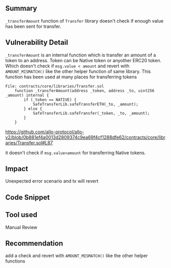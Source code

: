 ## Summary
`_transferAmount` function of `Transfer` library doesn't check if enough value has been sent for transfer.

## Vulnerability Detail
`_transferAmount` is an internal function which is transfer an amount of a token to an address. Token can be Native token or anyother ERC20 token. Which doesn't check if `msg.value < amount` and revert with `AMOUNT_MISMATCH()` like the other helper function of same library. This function has been used at many places for transferring tokens
```solidity
File: contracts/core/libraries/Transfer.sol
    function _transferAmount(address _token, address _to, uint256 _amount) internal {
        if (_token == NATIVE) {
            SafeTransferLib.safeTransferETH(_to, _amount);
        } else {
            SafeTransferLib.safeTransfer(_token, _to, _amount);
        }
    }
```
https://github.com/allo-protocol/allo-v2/blob/0b881ef4a0013d2809374c9ea69f4cf1288dfe62/contracts/core/libraries/Transfer.sol#L87

it doesn't check if `msg.value<amount` for transferring Native tokens.

## Impact
Unexpected error scenario and tx will revert
## Code Snippet

## Tool used

Manual Review

## Recommendation
add a check and revert with `AMOUNT_MISMATCH()` like the other helper functions